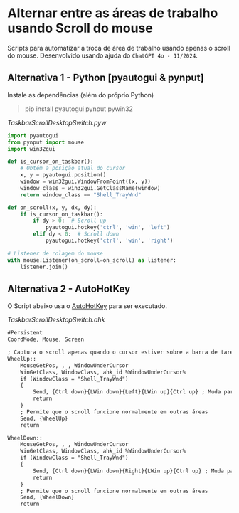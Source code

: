 # Alternar entre as áreas de trabalho usando Scroll do mouse

Scripts para automatizar a troca de área de trabalho usando apenas o scroll do mouse.
Desenvolvido usando ajuda do `ChatGPT 4o - 11/2024`.

## Alternativa 1 - Python [pyautogui & pynput]

Instale as dependências (além do próprio Python)

> pip install pyautogui pynput pywin32

*TaskbarScrollDesktopSwitch.pyw*
```py
import pyautogui
from pynput import mouse
import win32gui

def is_cursor_on_taskbar():
    # Obtém a posição atual do cursor
    x, y = pyautogui.position()
    window = win32gui.WindowFromPoint((x, y))
    window_class = win32gui.GetClassName(window)
    return window_class == "Shell_TrayWnd"

def on_scroll(x, y, dx, dy):
    if is_cursor_on_taskbar():
        if dy > 0:  # Scroll up
            pyautogui.hotkey('ctrl', 'win', 'left')
        elif dy < 0:  # Scroll down
            pyautogui.hotkey('ctrl', 'win', 'right')

# Listener de rolagem do mouse
with mouse.Listener(on_scroll=on_scroll) as listener:
    listener.join()
```

## Alternativa 2 - AutoHotKey

O Script abaixo usa o [AutoHotKey](https://www.autohotkey.com/) para ser executado.

*TaskbarScrollDesktopSwitch.ahk*
```txt
#Persistent
CoordMode, Mouse, Screen

; Captura o scroll apenas quando o cursor estiver sobre a barra de tarefas
WheelUp::
    MouseGetPos, , , WindowUnderCursor
    WinGetClass, WindowClass, ahk_id %WindowUnderCursor%
    if (WindowClass = "Shell_TrayWnd")
    {
        Send, {Ctrl down}{LWin down}{Left}{LWin up}{Ctrl up} ; Muda para a área de trabalho anterior
        return
    }
    ; Permite que o scroll funcione normalmente em outras áreas
    Send, {WheelUp}
    return

WheelDown::
    MouseGetPos, , , WindowUnderCursor
    WinGetClass, WindowClass, ahk_id %WindowUnderCursor%
    if (WindowClass = "Shell_TrayWnd")
    {
        Send, {Ctrl down}{LWin down}{Right}{LWin up}{Ctrl up} ; Muda para a próxima área de trabalho
        return
    }
    ; Permite que o scroll funcione normalmente em outras áreas
    Send, {WheelDown}
    return
```

